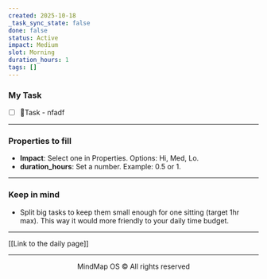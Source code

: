 ```yaml
---
created: 2025-10-18
_task_sync_state: false
done: false
status: Active
impact: Medium
slot: Morning
duration_hours: 1
tags: []
---
```

### My Task
- [ ] 📌Task - nfadf



---

### Properties to fill
- **Impact**: Select one in Properties. Options: Hi, Med, Lo.
- **duration_hours**: Set a number. Example: 0.5 or 1.



---

### Keep in mind
- Split big tasks to keep them small enough for one sitting (target 1hr max).
This way it would more friendly to your daily time budget.


---

[[Link to the daily page]]

---

<p align="center">MindMap OS © All rights reserved</p>

